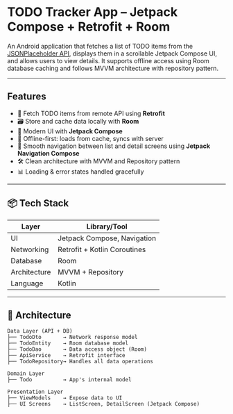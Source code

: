 # TODO Tracker App – Jetpack Compose + Retrofit + Room

An Android application that fetches a list of TODO items from the [JSONPlaceholder API](https://jsonplaceholder.typicode.com/todos), displays them in a scrollable Jetpack Compose UI, and allows users to view details. It supports offline access using Room database caching and follows MVVM architecture with repository pattern.

---

##  Features

- 📡 Fetch TODO items from remote API using **Retrofit**
- 🗃️ Store and cache data locally with **Room**
- 📱 Modern UI with **Jetpack Compose**
- 🔁 Offline-first: loads from cache, syncs with server
- 🧭 Smooth navigation between list and detail screens using **Jetpack Navigation Compose**
- 🛠️ Clean architecture with MVVM and Repository pattern
- 📊 Loading & error states handled gracefully

---

## 📦 Tech Stack

| Layer       | Library/Tool                  |
|-------------|-------------------------------|
| UI          | Jetpack Compose, Navigation   |
| Networking  | Retrofit + Kotlin Coroutines  |
| Database    | Room                          |
| Architecture| MVVM + Repository             |
| Language    | Kotlin                        |

---

## 🧱 Architecture

```plaintext
Data Layer (API + DB)
├── TodoDto       → Network response model
├── TodoEntity    → Room database model
├── TodoDao       → Data access object (Room)
├── ApiService    → Retrofit interface
├── TodoRepository→ Handles all data operations

Domain Layer
├── Todo          → App's internal model

Presentation Layer
├── ViewModels    → Expose data to UI
├── UI Screens    → ListScreen, DetailScreen (Jetpack Compose)
